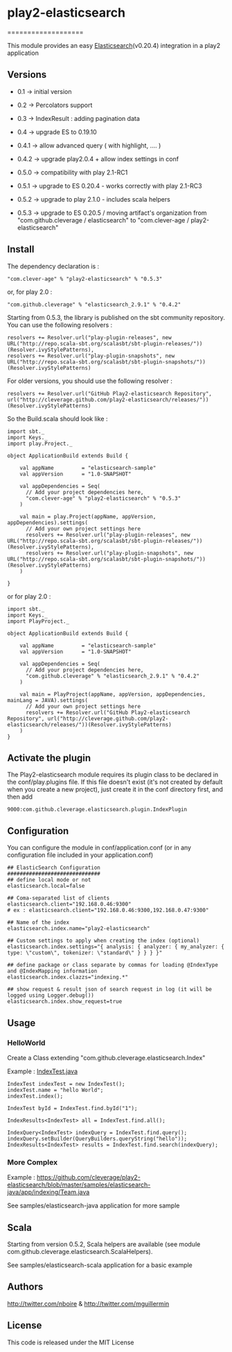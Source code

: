 # play2-elasticsearch
===================

This module provides an easy [Elasticsearch](http://www.elasticsearch.org/)(v0.20.4) integration in a play2 application

## Versions
 * 0.1 -> initial version
 * 0.2 -> Percolators support
 * 0.3 -> IndexResult : adding pagination data
 * 0.4 -> upgrade ES to 0.19.10
 * 0.4.1 -> allow advanced query ( with highlight, .... ) 
 * 0.4.2 -> upgrade play2.0.4 + allow index settings in conf 
 
 * 0.5.0 -> compatibility with play 2.1-RC1
 * 0.5.1 -> upgrade to ES 0.20.4 - works correctly with play 2.1-RC3
 * 0.5.2 -> upgrade to play 2.1.0 - includes scala helpers
 * 0.5.3 -> upgrade to ES 0.20.5 / moving artifact's organization from "com.github.cleverage / elasticsearch" to "com.clever-age / play2-elasticsearch"

## Install

The dependency declaration is :
```
"com.clever-age" % "play2-elasticsearch" % "0.5.3"
```
or, for play 2.0 :
```
"com.github.cleverage" % "elasticsearch_2.9.1" % "0.4.2"
```

Starting from 0.5.3, the library is published on the sbt community repository. You can use the following resolvers :
```
resolvers += Resolver.url("play-plugin-releases", new URL("http://repo.scala-sbt.org/scalasbt/sbt-plugin-releases/"))(Resolver.ivyStylePatterns),
resolvers += Resolver.url("play-plugin-snapshots", new URL("http://repo.scala-sbt.org/scalasbt/sbt-plugin-snapshots/"))(Resolver.ivyStylePatterns)
```

For older versions, you should use the following resolver :
```
resolvers += Resolver.url("GitHub Play2-elasticsearch Repository", url("http://cleverage.github.com/play2-elasticsearch/releases/"))(Resolver.ivyStylePatterns)
```

So the Build.scala should look like :
```
import sbt._
import Keys._
import play.Project._

object ApplicationBuild extends Build {

    val appName         = "elasticsearch-sample"
    val appVersion      = "1.0-SNAPSHOT"

    val appDependencies = Seq(
      // Add your project dependencies here,
      "com.clever-age" % "play2-elasticsearch" % "0.5.3"
    )

    val main = play.Project(appName, appVersion, appDependencies).settings(
      // Add your own project settings here      
      resolvers += Resolver.url("play-plugin-releases", new URL("http://repo.scala-sbt.org/scalasbt/sbt-plugin-releases/"))(Resolver.ivyStylePatterns),
      resolvers += Resolver.url("play-plugin-snapshots", new URL("http://repo.scala-sbt.org/scalasbt/sbt-plugin-snapshots/"))(Resolver.ivyStylePatterns)
    )

}
```
or for play 2.0 : 
```
import sbt._
import Keys._
import PlayProject._

object ApplicationBuild extends Build {

    val appName         = "elasticsearch-sample"
    val appVersion      = "1.0-SNAPSHOT"

    val appDependencies = Seq(
      // Add your project dependencies here,
      "com.github.cleverage" % "elasticsearch_2.9.1" % "0.4.2"
    )

    val main = PlayProject(appName, appVersion, appDependencies, mainLang = JAVA).settings(
      // Add your own project settings here      
      resolvers += Resolver.url("GitHub Play2-elasticsearch Repository", url("http://cleverage.github.com/play2-elasticsearch/releases/"))(Resolver.ivyStylePatterns)
    )
}
```

## Activate the plugin

The Play2-elasticsearch module requires its plugin class to be declared in the conf/play.plugins file. If this file doesn't exist (it's not created by default when you create a new project),
just create it in the conf directory first, and then add
```
9000:com.github.cleverage.elasticsearch.plugin.IndexPlugin
```

## Configuration
You can configure the module in conf/application.conf (or in any configuration file included in your application.conf)

```
## ElasticSearch Configuration
##############################
## define local mode or not
elasticsearch.local=false

## Coma-separated list of clients
elasticsearch.client="192.168.0.46:9300"
# ex : elasticsearch.client="192.168.0.46:9300,192.168.0.47:9300"

## Name of the index
elasticsearch.index.name="play2-elasticsearch"

## Custom settings to apply when creating the index (optional)
elasticsearch.index.settings="{ analysis: { analyzer: { my_analyzer: { type: \"custom\", tokenizer: \"standard\" } } } }"

## define package or class separate by commas for loading @IndexType and @IndexMapping information
elasticsearch.index.clazzs="indexing.*"

## show request & result json of search request in log (it will be logged using Logger.debug())
elasticsearch.index.show_request=true
```

## Usage

### HelloWorld
Create a Class extending "com.github.cleverage.elasticsearch.Index"

Example : [IndexTest.java](https://github.com/cleverage/play2-elasticsearch/blob/master/samples/elasticsearch-java/app/indexing/IndexTest.java)

```
IndexTest indexTest = new IndexTest();
indexTest.name = "hello World";
indexTest.index();

IndexTest byId = IndexTest.find.byId("1");

IndexResults<IndexTest> all = IndexTest.find.all();

IndexQuery<IndexTest> indexQuery = IndexTest.find.query();
indexQuery.setBuilder(QueryBuilders.queryString("hello"));
IndexResults<IndexTest> results = IndexTest.find.search(indexQuery);

```

### More Complex
Example : https://github.com/cleverage/play2-elasticsearch/blob/master/samples/elasticsearch-java/app/indexing/Team.java

See samples/elasticsearch-java application for more sample

## Scala
Starting from version 0.5.2, Scala helpers are available (see module com.github.cleverage.elasticsearch.ScalaHelpers).

See samples/elasticsearch-scala application for a basic example

## Authors
http://twitter.com/nboire & http://twitter.com/mguillermin

## License
This code is released under the MIT License
